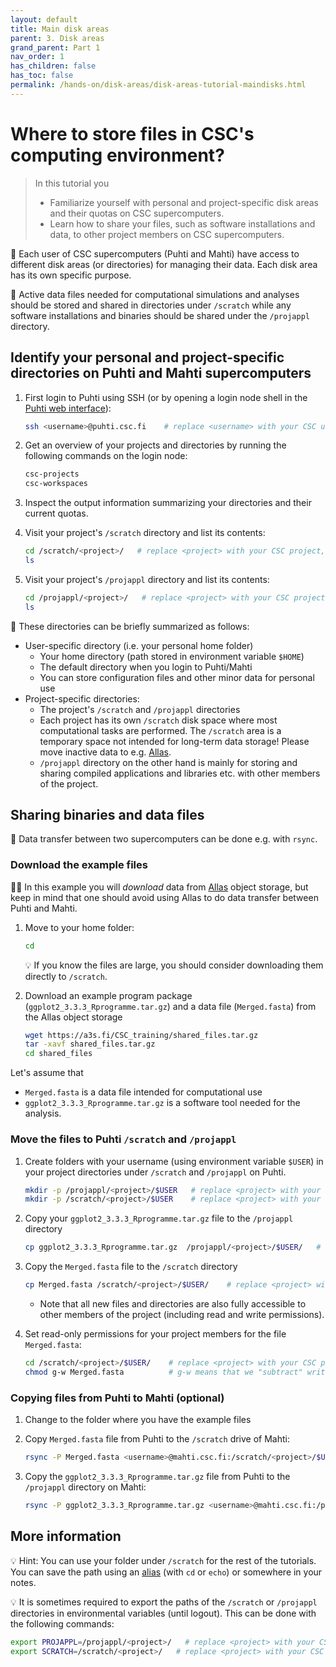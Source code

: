 ```yaml
---
layout: default
title: Main disk areas
parent: 3. Disk areas
grand_parent: Part 1
nav_order: 1
has_children: false
has_toc: false
permalink: /hands-on/disk-areas/disk-areas-tutorial-maindisks.html
---
```


# Where to store files in CSC's computing environment?

> In this tutorial you
>
> - Familiarize yourself with personal and project-specific disk areas and their quotas on CSC supercomputers.
> - Learn how to share your files, such as software installations and data, to other project members on CSC supercomputers.

💬 Each user of CSC supercomputers (Puhti and Mahti) have access to different disk areas (or directories) for managing their data. Each disk area has its own specific purpose.

💬 Active data files needed for computational simulations and analyses should be stored and shared in directories under `/scratch` while any software installations and binaries should be shared under the `/projappl` directory.

## Identify your personal and project-specific directories on Puhti and Mahti supercomputers

1. First login to Puhti using SSH (or by opening a login node shell in the [Puhti web interface](https://www.puhti.csc.fi)):
  
   ```bash
   ssh <username>@puhti.csc.fi    # replace <username> with your CSC username, e.g. myname@puhti.csc.fi
   ```

2. Get an overview of your projects and directories by running the following commands on the login node:

   ```bash
   csc-projects
   csc-workspaces
   ```

3. Inspect the output information summarizing your directories and their current quotas.
4. Visit your project's `/scratch` directory and list its contents:

   ```bash
   cd /scratch/<project>/   # replace <project> with your CSC project, e.g. project_2001234
   ls
   ```

5. Visit your project's `/projappl` directory and list its contents:

   ```bash
   cd /projappl/<project>/   # replace <project> with your CSC project, e.g. project_2001234
   ls
   ```

💬 These directories can be briefly summarized as follows:

- User-specific directory (i.e. your personal home folder)
  - Your home directory (path stored in environment variable `$HOME`)
  - The default directory when you login to Puhti/Mahti
  - You can store configuration files and other minor data for personal use
- Project-specific directories:
  - The project's `/scratch` and `/projappl` directories
  - Each project has its own `/scratch` disk space where most computational tasks are performed. The `/scratch` area is a temporary space not intended for long-term data storage! Please move inactive data to e.g. [Allas](https://docs.csc.fi/data/Allas/).
  - `/projappl` directory on the other hand is mainly for storing and sharing compiled applications and libraries etc. with other members of the project.

## Sharing binaries and data files

💬 Data transfer between two supercomputers can be done e.g. with `rsync`.

### Download the example files

☝🏻 In this example you will *download* data from [Allas](https://docs.csc.fi/data/Allas/) object storage, but keep in mind that one should avoid using Allas to do data transfer between Puhti and Mahti.

1. Move to your home folder:

   ```bash
   cd
   ```

   💡 If you know the files are large, you should consider downloading them directly to `/scratch`.

2. Download an example program package (`ggplot2_3.3.3_Rprogramme.tar.gz`) and a data file (`Merged.fasta`) from the Allas object storage
  
   ```bash
   wget https://a3s.fi/CSC_training/shared_files.tar.gz
   tar -xavf shared_files.tar.gz
   cd shared_files
   ```

Let's assume that

- `Merged.fasta` is a data file intended for computational use
- `ggplot2_3.3.3_Rprogramme.tar.gz` is a software tool needed for the analysis.

### Move the files to Puhti `/scratch` and `/projappl`

1. Create folders with your username (using environment variable `$USER`) in your project directories under `/scratch` and `/projappl` on Puhti.

   ```bash
   mkdir -p /projappl/<project>/$USER   # replace <project> with your CSC project, e.g. project_2001234
   mkdir -p /scratch/<project>/$USER    # replace <project> with your CSC project, e.g. project_2001234
   ```

2. Copy your `ggplot2_3.3.3_Rprogramme.tar.gz` file to the `/projappl` directory

   ```bash
   cp ggplot2_3.3.3_Rprogramme.tar.gz  /projappl/<project>/$USER/   # replace <project> with your CSC project, e.g. project_2001234
   ```

3. Copy the `Merged.fasta` file to the `/scratch` directory

   ```bash
   cp Merged.fasta /scratch/<project>/$USER/    # replace <project> with your CSC project, e.g. project_2001234
   ```

   - Note that all new files and directories are also fully accessible to other members of the project (including read and write permissions).

4. Set read-only permissions for your project members for the file `Merged.fasta`:

   ```bash
   cd /scratch/<project>/$USER/    # replace <project> with your CSC project, e.g. project_2001234
   chmod g-w Merged.fasta          # g-w means that we "subtract" write permissions for users belong to our group (g), i.e. our project
   ```

### Copying files from Puhti to Mahti (optional)

1. Change to the folder where you have the example files
2. Copy `Merged.fasta` file from Puhti to the `/scratch` drive of Mahti:

   ```bash
   rsync -P Merged.fasta <username>@mahti.csc.fi:/scratch/<project>/$USER/    # replace <username> with your CSC username and <project> with your CSC project, e.g. project_2001234
   ```

3. Copy the `ggplot2_3.3.3_Rprogramme.tar.gz` file from Puhti to the `/projappl` directory on Mahti:

   ```bash
   rsync -P ggplot2_3.3.3_Rprogramme.tar.gz <username>@mahti.csc.fi:/projappl/<project>/$USER/    # replace <username> with your CSC username and <project> with your CSC project, e.g. project_2001234
   ```

## More information

💡 Hint: You can use your folder under `/scratch` for the rest of the tutorials. You can save the path using an [alias](https://www.shell-tips.com/bash/alias/) (with `cd` or `echo`) or somewhere in your notes.

💡 It is sometimes required to export the paths of the `/scratch` or `/projappl` directories in environmental variables (until logout). This can be done with the following commands:

```bash
export PROJAPPL=/projappl/<project>/   # replace <project> with your CSC project, e.g. project_2001234
export SCRATCH=/scratch/<project>/   # replace <project> with your CSC project, e.g. project_2001234
```
